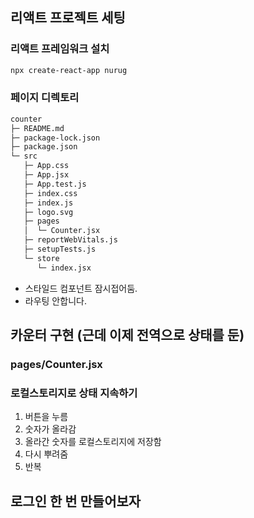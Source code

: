## 리액트 프로젝트 세팅

### 리액트 프레임워크 설치

```sh
npx create-react-app nurug
```

### 페이지 디렉토리


```sh
counter
├─ README.md
├─ package-lock.json
├─ package.json
└─ src
   ├─ App.css
   ├─ App.jsx
   ├─ App.test.js
   ├─ index.css
   ├─ index.js
   ├─ logo.svg
   ├─ pages
   │  └─ Counter.jsx
   ├─ reportWebVitals.js
   ├─ setupTests.js
   └─ store
      └─ index.jsx
```

- 스타일드 컴포넌트 잠시접어둠.
- 라우팅 안합니다.

## 카운터 구현 (근데 이제 전역으로 상태를 둔)

### pages/Counter.jsx

### 로컬스토리지로 상태 지속하기

1. 버튼을 누름
2. 숫자가 올라감
3. 올라간 숫자를 로컬스토리지에 저장함
4. 다시 뿌려줌
5. 반복

## 로그인 한 번 만들어보자

